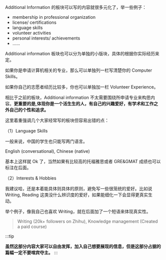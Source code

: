 Additional Information 的板块可以写的内容就很多元化了，举一些例子：
- membership in professional organization 
- license/ certifications
- language skills
- volunteer activities 
- personal interests/ achievements 
- ......

Additional information 板块也可以分为单独的小版块，具体的根据你实际经历来定。

如果你是申请计算机相关的专业，那么可以单独列一栏写清楚你的 Computer Skills。 

如果你自己的志愿者经历比较多，你也可以单独加一栏 Volunteer Experience。

相比于之前的板块，Additional information 不太需要围绕所申请专业来构思内容。**更重要的是,体现你是一个活生生的人，有自己的兴趣爱好，有学术和工作之外自己的个性和追求。**

这里着重强调几个大家经常写的板块但容易出错的点：

（1）Language Skills

一般来说，中国的学生也只能写两门语言。

English (conversational), Chinese (native)

基本上这样就 Ok 了，当然如果有比较高的托福雅思或者 GRE&GMAT 成绩也可以标注在后面。 

（2）Interests & Hobbies

我建议哈，还是本着能具体则具体的原则，避免写一些很笼统的爱好。比如说 Writing, Reading 这类没什么辨识度的爱好，如果能细化一下会显得更真实生动。

举个例子，像我自己也喜欢 Writing，就在后面加了一个短语来体现真实性。

> Writing (20k+ followers on Zhihu), Knowledge management (Created a paid course)

:::tip

**虽然这部分内容大家可以自由发挥，加入自己想要展现的信息，但是这部分占据的篇幅一定不要喧宾夺主。**
:::  












